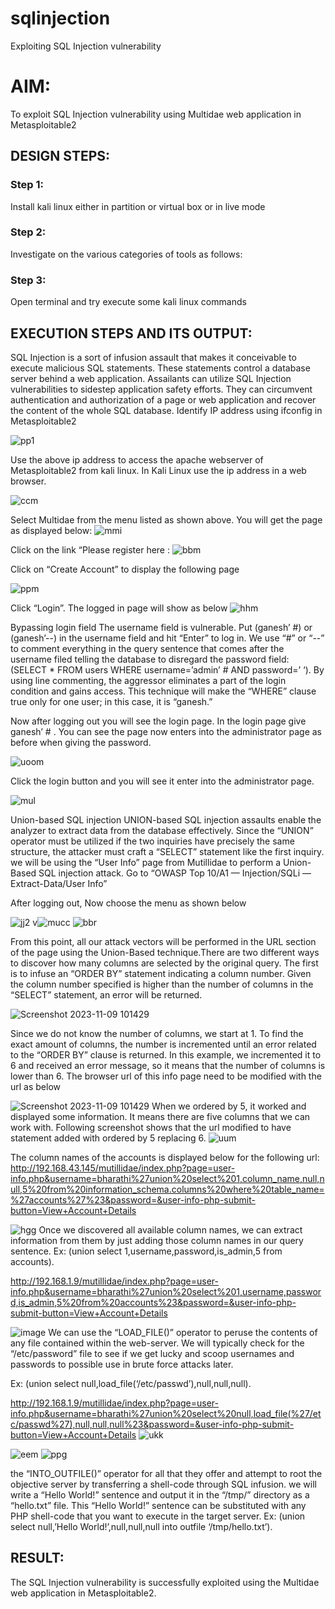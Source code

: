 # sqlinjection
Exploiting SQL Injection vulnerability

# AIM:
To exploit SQL Injection vulnerability using Multidae web application in Metasploitable2

## DESIGN STEPS:

### Step 1:

Install kali linux either in partition or virtual box or in live mode


### Step 2:

Investigate on the various categories of tools as follows:

### Step 3:

Open terminal and try execute some kali linux commands

## EXECUTION STEPS AND ITS OUTPUT:
SQL Injection is a sort of infusion assault that makes it conceivable to execute malicious SQL statements. These statements control a database server behind a web application. Assailants can utilize SQL Injection vulnerabilities to sidestep application safety efforts. They can circumvent authentication and authorization of a page or web application and recover the content of the whole SQL database. Identify IP address using ifconfig in Metasploitable2

![pp1](https://github.com/Sharmilasha/sqlinjection/assets/94506182/b795a636-505f-471a-8f17-5d365d499915)

Use the above ip address to access the apache webserver of Metasploitable2 from kali linux. In Kali Linux use the ip address in a web browser.

![ccm](https://github.com/Sharmilasha/sqlinjection/assets/94506182/2e16dd46-e25b-4124-9aca-f5689694d801)

Select Multidae from the menu listed as shown above. You will get the page as displayed below:
![mmi](https://github.com/Sharmilasha/sqlinjection/assets/94506182/5b47f5b7-0627-4a31-b93e-5b9a9b8decc8)

Click on the link “Please register here :
![bbm](https://github.com/Sharmilasha/sqlinjection/assets/94506182/8d0ca16a-c56a-4ffa-bcf2-657d5c0096af)

Click on “Create Account” to display the following page

![ppm](https://github.com/Sharmilasha/sqlinjection/assets/94506182/429a8d4c-a6c5-4fb5-b961-f41a80e2a798)

Click “Login”. The logged in page will show as below
![hhm](https://github.com/Sharmilasha/sqlinjection/assets/94506182/076dd688-2d06-4dfe-a29f-3a5a7ee2a896)

Bypassing login field
The username field is vulnerable. Put (ganesh’ #) or (ganesh’--) in the username field and hit “Enter” to log in. We use “#” or “--” to comment everything in the query sentence that comes after the username filed telling the database to disregard the password field: (SELECT * FROM users WHERE username=’admin’ # AND password=’ ‘). By using line commenting, the aggressor eliminates a part of the login condition and gains access. This technique will make the “WHERE” clause true only for one user; in this case, it is “ganesh.”

Now after logging out you will see the login page. In the login page give ganesh’ # . You can see the page now enters into the administrator page as before when giving the password.

![uoom](https://github.com/Sharmilasha/sqlinjection/assets/94506182/16c8e115-10bb-405a-abaa-e278ab92c96a)

Click the login button and you will see it enter into the administrator page.

![mul](https://github.com/Sharmilasha/sqlinjection/assets/94506182/9a85e19f-fb68-46bf-b1f4-a8414ba9ca9c)

Union-based SQL injection
UNION-based SQL injection assaults enable the analyzer to extract data from the database effectively. Since the “UNION” operator must be utilized if the two inquiries have precisely the same structure, the attacker must craft a “SELECT” statement like the first inquiry. we will be using the “User Info” page from Mutillidae to perform a Union-Based SQL injection attack. Go to “OWASP Top 10/A1 — Injection/SQLi — Extract-Data/User Info”

After logging out, Now choose the menu as shown below

![jj2](https://github.com/Sharmilasha/sqlinjection/assets/94506182/7b3c14da-5fa0-4054-b99a-d07b6893d4b3)
v![mucc](https://github.com/Sharmilasha/sqlinjection/assets/94506182/ff712456-15c0-47ad-85f5-7c50be5d3276)
![bbr](https://github.com/Sharmilasha/sqlinjection/assets/94506182/386a728a-9cf4-4fb9-ac82-de1b486c97ed)

From this point, all our attack vectors will be performed in the URL section of the page using the Union-Based technique.There are two different ways to discover how many columns are selected by the original query. The first is to infuse an “ORDER BY” statement indicating a column number. Given the column number specified is higher than the number of columns in the “SELECT” statement, an error will be returned.

![Screenshot 2023-11-09 101429](https://github.com/Sharmilasha/sqlinjection/assets/94506182/51dca208-907e-447a-9374-8037a2fe8841)

Since we do not know the number of columns, we start at 1. To find the exact amount of columns, the number is incremented until an error related to the “ORDER BY” clause is returned. In this example, we incremented it to 6 and received an error message, so it means that the number of columns is lower than 6. The browser url of this info page need to be modified with the url as below

![Screenshot 2023-11-09 101429](https://github.com/Sharmilasha/sqlinjection/assets/94506182/1735106e-00af-454e-941c-094ed9553075)
When we ordered by 5, it worked and displayed some information. It means there are five columns that we can work with. Following screenshot shows that the url modified to have statement added with ordered by 5 replacing 6.
![uum](https://github.com/Sharmilasha/sqlinjection/assets/94506182/2059546c-08e5-4a6a-ae4c-c2708c908352)

The column names of the accounts is displayed below for the following url: http://192.168.43.145/mutillidae/index.php?page=user-info.php&username=bharathi%27union%20select%201,column_name,null,null,5%20from%20information_schema.columns%20where%20table_name=%27accounts%27%23&password=&user-info-php-submit-button=View+Account+Details

![hgg](https://github.com/Sharmilasha/sqlinjection/assets/94506182/abc6acc1-cb16-4bc3-8ad8-c53425feb7b4)
Once we discovered all available column names, we can extract information from them by just adding those column names in our query sentence. Ex: (union select 1,username,password,is_admin,5 from accounts).

http://192.168.1.9/mutillidae/index.php?page=user-info.php&username=bharathi%27union%20select%201,username,password,is_admin,5%20from%20accounts%23&password=&user-info-php-submit-button=View+Account+Details

![image](https://github.com/Sharmilasha/sqlinjection/assets/94506182/7c4e75b9-ba30-4108-8bc2-778078ff381f)
We can use the “LOAD_FILE()” operator to peruse the contents of any file contained within the web-server. We will typically check for the “/etc/password” file to see if we get lucky and scoop usernames and passwords to possible use in brute force attacks later.

Ex: (union select null,load_file(‘/etc/passwd’),null,null,null).

http://192.168.1.9/mutillidae/index.php?page=user-info.php&username=bharathi%27union%20select%20null,load_file(%27/etc/passwd%27),null,null,null%23&password=&user-info-php-submit-button=View+Account+Details
![ukk](https://github.com/Sharmilasha/sqlinjection/assets/94506182/9dd25c65-25aa-405f-8b96-e3c11163b46b)

![eem](https://github.com/Sharmilasha/sqlinjection/assets/94506182/ce6147b7-38ea-4d15-b659-12a07d45da23)
![ppg](https://github.com/Sharmilasha/sqlinjection/assets/94506182/5791a6af-7483-44ff-917d-47854eb05979)

the “INTO_OUTFILE()” operator for all that they offer and attempt to root the objective server by transferring a shell-code through SQL infusion. we will write a “Hello World!” sentence and output it in the “/tmp/” directory as a “hello.txt” file. This “Hello World!” sentence can be substituted with any PHP shell-code that you want to execute in the target server. Ex: (union select null,’Hello World!’,null,null,null into outfile ‘/tmp/hello.txt’).
## RESULT:
The SQL Injection vulnerability is successfully exploited using the Multidae web application in Metasploitable2.
